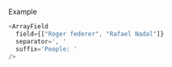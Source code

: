 Example

```js
<ArrayField
  field={["Roger federer", "Rafael Nadal"]}
  separator=', '
  suffix='People: '
/>
```